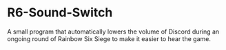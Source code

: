 # R6-Sound-Switch
A small program that automatically lowers the volume of Discord during an ongoing round of Rainbow Six Siege to make it easier to hear the game.
